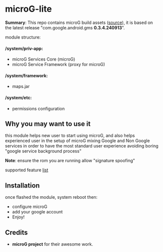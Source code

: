 # microG-lite

**Summary**: This repo contains microG build assets ([source](https://microg.org/download.html)), it is based on the latest release "com.google.android.gms **0.3.4.240913**".

module structure:
#### /system/priv-app:
- microG Services Core (microG)
- microG Service Framework (proxy for microG)

#### /system/framework:
- maps.jar

#### /system/etc:
- permissions configuration

## Why you may want to use it
this module helps new user to start using microG, and also helps experienced user in the setup of microG
mixing Google and Non Google services in order to have the most standard user experience avoiding boring "google service background process"

**Note**:
ensure the rom you are running allow "signature spoofing"

supported feature [list](https://github.com/microg/android_packages_apps_GmsCore/wiki/Implementation-Status)

## Installation
once flashed the module, system reboot then:
- configure microG
- add your google account
- Enjoy!

## Credits
- **microG project** for their awesome work.
